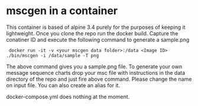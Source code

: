 mscgen in a container
=====================

This container is based of alpine 3.4 purely for the purposes of keeping it lightweight. Once you clone the repo run the docker build.
Capture the conatiner ID and execute the following command to generate a sample.png

```
 docker run -it -v <your mscgen data folder>:/data <Image ID> ./bin/mscgen -i /data/sample -T png
```

The above command gives you a sample.png file. To generate your own message sequence charts drop your msc file with instructions in the data directory of the repo and just fire above command. Please change the name on input file.
You can also create an alias for it.

docker-compose.yml does nothing at the moment.
